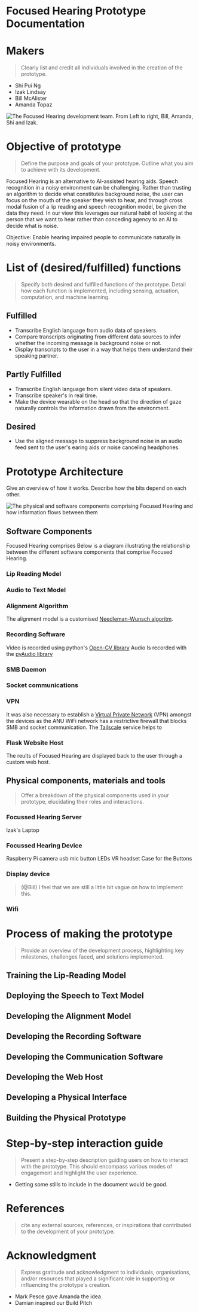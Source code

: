 # Focused Hearing Prototype Documentation

# Makers 

> Clearly list and credit all individuals involved in the creation of the prototype.

 - Shi Pui Ng
 - Izak Lindsay
 - Bill McAlister
 - Amanda Topaz

![The Focused Hearing development team. From Left to right, Bill, Amanda, Shi and Izak.](src/fh_team.jpg)

# Objective of prototype 

> Define the purpose and goals of your prototype. Outline what you aim to achieve with its development.

Focused Hearing is an alternative to AI-assisted hearing aids. Speech recognition in a noisy environment can be challenging. Rather than trusting an algorithm to decide what constitutes background noise, the user can focus on the mouth of the speaker they wish to hear, and through cross modal fusion <ref> of a lip reading and speech recognition model, be given the data they need. In our view this leverages our natural habit of looking at the person that we want to hear rather than conceding agency to an AI to decide what is noise.

Objective:
    Enable hearing impaired people to communicate naturally in noisy environments.
    
# List of (desired/fulfilled) functions

> Specify both desired and fulfilled functions of the prototype. Detail how each function is implemented, including sensing, actuation, computation, and machine learning.

## Fulfilled
 - Transcribe English language from audio data of speakers.
 - Compare transcripts originating from different data sources to infer whether the incoming message is background noise or not.
 - Display transcripts to the user in a way that helps them understand their speaking partner.
    
## Partly Fulfilled
 - Transcribe English language from silent video data of speakers.
 - Transcribe speaker's in real time.
 - Make the device wearable on the head so that the direction of gaze naturally controls the information drawn from the environment.

## Desired
 - Use the aligned message to suppress background noise in an audio feed sent to the user's earing aids or noise canceling headphones. 

# Prototype Architecture

Give an overview of how it works. Describe how the bits depend on each other. 

![The physical and software components comprising Focused Hearing and how information flows between them](src/architecture.png)

## Software Components

Focused Hearing comprises 
Below is a diagram illustrating the relationship between the different software components that comprise Focused Hearing. 
    
### Lip Reading Model

### Audio to Text Model

### Alignment Algorithm

The alignment model is a customised [Needleman-Wunsch algoritm](https://en.wikipedia.org/wiki/Needleman%E2%80%93Wunsch_algorithm).

### Recording Software

Video is recorded using python's [Open-CV library](https://pypi.org/project/opencv-python/)
Audio Is recorded with the [pyAudio library](https://pypi.org/project/PyAudio/)

### SMB Daemon

### Socket communications

### VPN

It was also necessary to establish a [Virtual Private Network](https://en.wikipedia.org/wiki/Virtual_private_network) (VPN) amongst the devices as the ANU WiFi network has a restrictive firewall that blocks SMB and socket communication. The [Tailscale](https://tailscale.com) service helps to


### Flask Website Host

The reults of Focused Hearing are displayed back to the user through a custom web host. 

## Physical components, materials and tools

> Offer a breakdown of the physical components used in your prototype, elucidating their roles and interactions.

### Focussed Hearing Server 

Izak's Laptop

### Focussed Hearing Device 

Raspberry Pi
camera
usb mic
button
LEDs
VR headset
Case for the Buttons

### Display device

 > (@Bill) I feel that we are still a little bit vague on how to implement this. 

### Wifi

# Process of making the prototype 

> Provide an overview of the development process, highlighting key milestones, challenges faced, and solutions implemented.

## Training the Lip-Reading Model

## Deploying the Speech to Text Model

## Developing the Alignment Model

## Developing the Recording Software

## Developing the Communication Software

## Developing the Web Host

## Developing a Physical Interface

## Building the Physical Prototype 

# Step-by-step interaction guide 

> Present a step-by-step description guiding users on how to interact with the prototype. This should encompass various modes of engagement and highlight the user experience.

 - Getting some stills to include in the document would be good.

# References

> cite any external sources, references, or inspirations that contributed to the development of your prototype.

# Acknowledgment

> Express gratitude and acknowledgment to individuals, organisations, and/or resources that played a significant role in supporting or influencing the prototype's creation.

 - Mark Pesce gave Amanda the idea
 - Damian inspired our Build Pitch